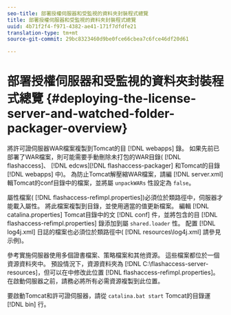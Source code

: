 ```yaml
---
seo-title: 部署授權伺服器和受監視的資料夾封裝程式總覽
title: 部署授權伺服器和受監視的資料夾封裝程式總覽
uuid: 4b71f2f4-f971-4382-ae41-171f7dfdfe21
translation-type: tm+mt
source-git-commit: 29bc8323460d9be0fce66cbea7c6fce46df20d61

---
```



# 部署授權伺服器和受監視的資料夾封裝程式總覽 {#deploying-the-license-server-and-watched-folder-packager-overview}

將許可證伺服器WAR檔案複製到Tomcat的目 [!DNL webapps] 錄。 如果先前已部署了WAR檔案，則可能需要手動刪除未打包的WAR目錄( [!DNL flashaccess]、 [!DNL edcws][!DNL flashaccess-packager] 和Tomcat的目錄 [!DNL webapps] 中)。 為防止Tomcat解壓縮WAR檔案，請編 [!DNL server.xml] 輯Tomcat的conf目錄中的檔案，並將屬 `unpackWARs` 性設定為 `false`。

屬性檔案( [!DNL flashaccess-refimpl.properties])必須位於類路徑中，伺服器才能載入屬性。 將此檔案複製到目錄，並使用適當的值更新檔案。 編輯 [!DNL catalina.properties] Tomcat目錄中的文 [!DNL conf] 件，並將包含的目 [!DNL flashaccess-refimpl.properties] 錄添加到屬 `shared.loader` 性。 配置 [!DNL log4j.xml] 日誌的檔案也必須位於類路徑中( [!DNL resources\log4j.xml] 請參見示例)。

參考實施伺服器使用多個證書檔案、策略檔案和其他資源。 這些檔案都位於一個資源資料夾中。 預設情況下，資源資料夾為 [!DNL C:\flashaccess-server-resources]，但可以在中修改此位置 [!DNL flashaccess-refimpl.properties]。 在啟動伺服器之前，請務必將所有必需資源複製到此位置。

要啟動Tomcat和許可證伺服器，請從 `catalina.bat start` Tomcat的目錄運 [!DNL bin] 行。
